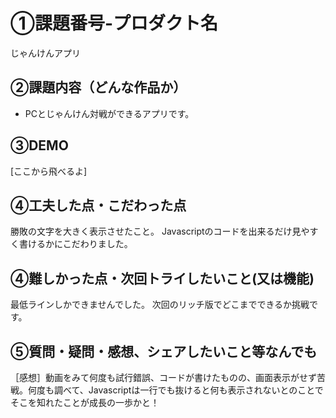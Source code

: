 # ①課題番号-プロダクト名
じゃんけんアプリ

## ②課題内容（どんな作品か）
- PCとじゃんけん対戦ができるアプリです。

## ③DEMO
[ここから飛べるよ]

## ④工夫した点・こだわった点
勝敗の文字を大きく表示させたこと。
Javascriptのコードを出来るだけ見やすく書けるかにこだわりました。

## ④難しかった点・次回トライしたいこと(又は機能)
最低ラインしかできませんでした。
次回のリッチ版でどこまでできるか挑戦です。

## ⑤質問・疑問・感想、シェアしたいこと等なんでも
［感想］動画をみて何度も試行錯誤、コードが書けたものの、画面表示がせず苦戦。何度も調べて、Javascriptは一行でも抜けると何も表示されないとのことでそこを知れたことが成長の一歩かと！